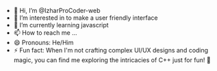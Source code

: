 - 👋 Hi, I’m @IzharProCoder-web
- 👀 I’m interested in to make a user friendly interface
- 🌱 I’m currently learning javascript
- 📫 How to reach me ...
- 😄 Pronouns: He/Him
- ⚡ Fun fact:  When I'm not crafting complex UI/UX designs and coding magic, you can find me exploring the intricacies of C++ just for fun! 🌟

<!---
IzharProCoder-web/IzharProCoder-web is a ✨ special ✨ repository because its `README.md` (this file) appears on your GitHub profile.
You can click the Preview link to take a look at your changes.
--->
